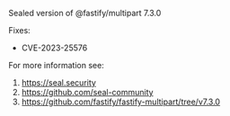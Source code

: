 Sealed version of @fastify/multipart 7.3.0

Fixes:
- CVE-2023-25576

For more information see:
  1. https://seal.security
  2. https://github.com/seal-community
  3. https://github.com/fastify/fastify-multipart/tree/v7.3.0
